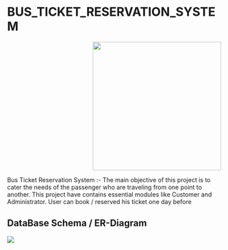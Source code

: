 <h1> BUS_TICKET_RESERVATION_SYSTEM</h1>


<img src="https://user-images.githubusercontent.com/105925554/202095032-27388632-691a-4469-91b2-be40ed2fc4d7.png" style= "width:300px;margin-left:200px;">

<p>Bus Ticket Reservation System :- The main objective of this project is to cater the needs of the passenger who are traveling from one point to another. This project have contains essential modules like Customer and Administrator. User can book / reserved his ticket one day before</p>
<h2 ">DataBase Schema / ER-Diagram</h2>
<img src="https://user-images.githubusercontent.com/105925554/202097054-8a4b748c-c077-4783-8166-65eb0422ca36.png">
